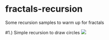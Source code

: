 # fractals-recursion
Some recursion samples to warm up for fractals

#1.) Simple recursion to draw circles
<img src="https://media.giphy.com/media/26ufnPuoxTE5vKvBK/giphy.gif"/>